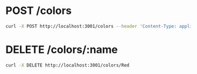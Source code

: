 # POST /colors
```sh
curl -X POST http://localhost:3001/colors --header 'Content-Type: application/json' --data '{ "name":"White" }'
```

# DELETE /colors/:name

```sh
curl -X DELETE http://localhost:3001/colors/Red
```
